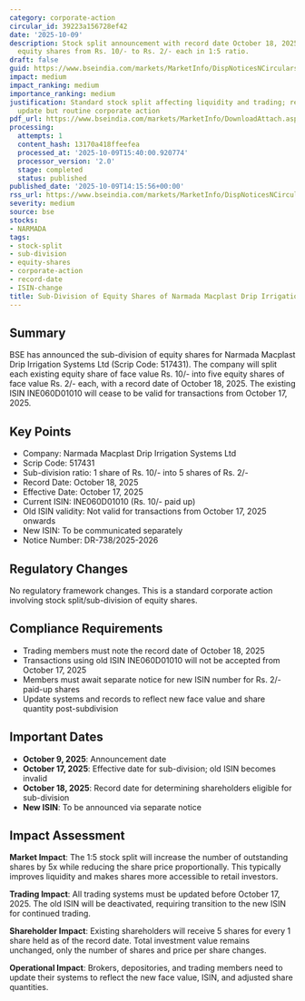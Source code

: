 ```yaml
---
category: corporate-action
circular_id: 39223a156728ef42
date: '2025-10-09'
description: Stock split announcement with record date October 18, 2025, subdividing
  equity shares from Rs. 10/- to Rs. 2/- each in 1:5 ratio.
draft: false
guid: https://www.bseindia.com/markets/MarketInfo/DispNoticesNCirculars.aspx?Noticeid={1FCAB5BE-7EE9-463C-896D-66C3859092D5}&noticeno=20251009-60&dt=10/09/2025&icount=60&totcount=64&flag=0
impact: medium
impact_ranking: medium
importance_ranking: medium
justification: Standard stock split affecting liquidity and trading; requires ISIN
  update but routine corporate action
pdf_url: https://www.bseindia.com/markets/MarketInfo/DownloadAttach.aspx?id=20251009-60&attachedId=
processing:
  attempts: 1
  content_hash: 13170a418ffeefea
  processed_at: '2025-10-09T15:40:00.920774'
  processor_version: '2.0'
  stage: completed
  status: published
published_date: '2025-10-09T14:15:56+00:00'
rss_url: https://www.bseindia.com/markets/MarketInfo/DispNoticesNCirculars.aspx?Noticeid={1FCAB5BE-7EE9-463C-896D-66C3859092D5}&noticeno=20251009-60&dt=10/09/2025&icount=60&totcount=64&flag=0
severity: medium
source: bse
stocks:
- NARMADA
tags:
- stock-split
- sub-division
- equity-shares
- corporate-action
- record-date
- ISIN-change
title: Sub-Division of Equity Shares of Narmada Macplast Drip Irrigation Systems Ltd
---
```


## Summary

BSE has announced the sub-division of equity shares for Narmada Macplast Drip Irrigation Systems Ltd (Scrip Code: 517431). The company will split each existing equity share of face value Rs. 10/- into five equity shares of face value Rs. 2/- each, with a record date of October 18, 2025. The existing ISIN INE060D01010 will cease to be valid for transactions from October 17, 2025.

## Key Points

- Company: Narmada Macplast Drip Irrigation Systems Ltd
- Scrip Code: 517431
- Sub-division ratio: 1 share of Rs. 10/- into 5 shares of Rs. 2/-
- Record Date: October 18, 2025
- Effective Date: October 17, 2025
- Current ISIN: INE060D01010 (Rs. 10/- paid up)
- Old ISIN validity: Not valid for transactions from October 17, 2025 onwards
- New ISIN: To be communicated separately
- Notice Number: DR-738/2025-2026

## Regulatory Changes

No regulatory framework changes. This is a standard corporate action involving stock split/sub-division of equity shares.

## Compliance Requirements

- Trading members must note the record date of October 18, 2025
- Transactions using old ISIN INE060D01010 will not be accepted from October 17, 2025
- Members must await separate notice for new ISIN number for Rs. 2/- paid-up shares
- Update systems and records to reflect new face value and share quantity post-subdivision

## Important Dates

- **October 9, 2025**: Announcement date
- **October 17, 2025**: Effective date for sub-division; old ISIN becomes invalid
- **October 18, 2025**: Record date for determining shareholders eligible for sub-division
- **New ISIN**: To be announced via separate notice

## Impact Assessment

**Market Impact**: The 1:5 stock split will increase the number of outstanding shares by 5x while reducing the share price proportionally. This typically improves liquidity and makes shares more accessible to retail investors.

**Trading Impact**: All trading systems must be updated before October 17, 2025. The old ISIN will be deactivated, requiring transition to the new ISIN for continued trading.

**Shareholder Impact**: Existing shareholders will receive 5 shares for every 1 share held as of the record date. Total investment value remains unchanged, only the number of shares and price per share changes.

**Operational Impact**: Brokers, depositories, and trading members need to update their systems to reflect the new face value, ISIN, and adjusted share quantities.